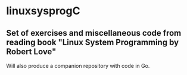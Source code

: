 # linuxsysprogC

## Set of exercises and miscellaneous code from reading book "Linux System Programming by Robert Love"

Will also produce a companion repository with code in Go.